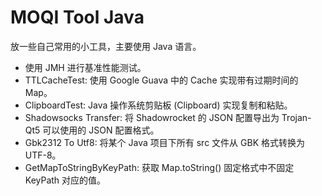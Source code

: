# MOQI Tool Java

放一些自己常用的小工具，主要使用 Java 语言。

* 使用 JMH 进行基准性能测试。
* TTLCacheTest: 使用 Google Guava 中的 Cache 实现带有过期时间的 Map。
* ClipboardTest: Java 操作系统剪贴板 (Clipboard) 实现复制和粘贴。
* Shadowsocks Transfer: 将 Shadowrocket 的 JSON 配置导出为 Trojan-Qt5 可以使用的 JSON 配置格式。
* Gbk2312 To Utf8: 将某个 Java 项目下所有 src 文件从 GBK 格式转换为 UTF-8。
* GetMapToStringByKeyPath: 获取 Map.toString() 固定格式中不固定 KeyPath 对应的值。

